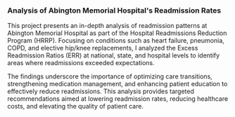 ### Analysis of Abington Memorial Hospital's Readmission Rates

This project presents an in-depth analysis of readmission patterns at Abington Memorial Hospital as part of the Hospital Readmissions Reduction Program (HRRP). Focusing on conditions such as heart failure, pneumonia, COPD, and elective hip/knee replacements, I analyzed the Excess Readmission Ratios (ERR) at national, state, and hospital levels to identify areas where readmissions exceeded expectations. 

The findings underscore the importance of optimizing care transitions, strengthening medication management, and enhancing patient education to effectively reduce readmissions. This analysis provides targeted recommendations aimed at lowering readmission rates, reducing healthcare costs, and elevating the quality of patient care.
